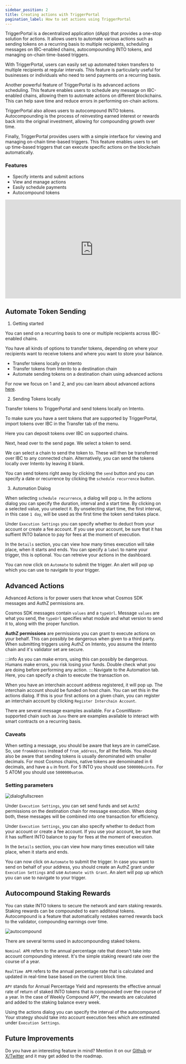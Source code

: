 ```yaml
---
sidebar_position: 2
title: Creating actions with TriggerPortal
pagination_label: How to set actions using TriggerPortal
---
```


TriggerPortal is a decentralized application (dApp) that provides a one-stop solution for actions. It allows users to automate various actions such as sending tokens on a recurring basis to multiple recipients, scheduling messages on IBC-enabled chains, autocompounding INTO tokens, and managing on-chain time-based triggers.

With TriggerPortal, users can easily set up automated token transfers to multiple recipients at regular intervals. This feature is particularly useful for businesses or individuals who need to send payments on a recurring basis.

Another powerful feature of TriggerPortal is its advanced actions scheduling. This feature enables users to schedule any message on IBC-enabled chains, allowing them to automate actions on different blockchains. This can help save time and reduce errors in performing on-chain actions.

TriggerPortal also allows users to autocompound INTO tokens. Autocompounding is the process of reinvesting earned interest or rewards back into the original investment, allowing for compounding growth over time.

Finally, TriggerPortal provides users with a simple interface for viewing and managing on-chain time-based triggers. This feature enables users to set up time-based triggers that can execute specific actions on the blockchain automatically.

### Features

- Specify intents and submit actions
- View and manage actions
- Easily schedule payments
- Autocompound tokens

<iframe width="560" height="315" src="https://www.youtube.com/embed/z5hG0GsD_tg?si=oTdi9EgmlEQCqtsR" title="YouTube video player" frameborder="0" allow="accelerometer; autoplay; clipboard-write; encrypted-media; gyroscope; picture-in-picture; web-share" referrerpolicy="strict-origin-when-cross-origin" allowfullscreen></iframe>

## Automate Token Sending

1. Getting started

You can send on a recurring basis to one or multiple recipients across IBC-enabled chains.

You have all kinds of options to transfer tokens, depending on where your recipients want to receive tokens and where you want to store your balance.

- Transfer tokens locally on Intento
- Transfer tokens from Intento to a destination chain
- Automate sending tokens on a destination chain using advanced actions

For now we focus on 1 and 2, and you can learn about advanced actions [here](#advanced-actions).

2. Sending Tokens locally

Transfer tokens to TriggerPortal and send tokens locally on Intento.

To make sure you have a sent tokens that are supported by TriggerPortal, import tokens over IBC in the Transfer tab of the menu.

Here you can deposit tokens over IBC on supported chains.

Next, head over to the send page. We select a token to send.

We can select a chain to send the token to. These will then be transferred over IBC to any connected chain.
Alternatively, you can send the tokens locally over Intento by leaving it blank.

You can send tokens right away by clicking the `send` button and you can specify a date or recurrence by clicking the `schedule recurrence` button.

3. Automation Dialog

When selecting `schedule recurrence`, a dialog will pop u. In the actions dialog you can specify the duration, interval and a start time. By clicking on a selected value, you unselect it. By unselecting start time, the first interval, in this case `1 day`, will be used as the first time the token send takes place.


Under `Execution Settings` you can specify whether to deduct from your account or create a fee account. If you use your account, be sure that it has suffient INTO balance to pay for fees at the moment of execution.

In the `Details` section, you can view how many times execution will take place, when it starts and ends. You can specify a `label` to name your trigger, this is optional. You can retreive your actions in the dashboard.

You can now click on `Automate` to submit the trigger. An alert will pop up which you can use to navigate to your trigger.

## Advanced Actions


Advanced Actions is for power users that know what Cosmos SDK messages and AuthZ permissions are.

Cosmos SDK messages contain `values` and a `typeUrl`. Message `values` are what you send, the `typeUrl` specifies what module and what version to send it to, along with the proper function.

**AuthZ permissions** are permissions you can grant to execute actions on your behalf. This can possibly be dangerous when given to a third party. When submitting triggers using AuthZ on Intento, you assume the Intento chain and it's validator set are secure.

:::info As you can make errors, using this can possibly be dangerous. Humans make errors, you risk losing your funds. Double check what you are doing before performing any action.
:::
Navigate to the Automation tab. Here, you can specify a chain to execute the transaction on.

When you have an interchain account address registered, it will pop up. The interchain account should be funded on host chain. You can set this in the actions dialog.
If this is your first actions on a given chain, you can register an interchain account by clicking `Register Interchain Account`.

There are several message examples available. For a CosmWasm-supported chain such as `Juno` there are examples available to interact with smart contracts on a recurring basis.

### Caveats

When setting a message, you should be aware that keys are in camelCase. So, use `fromAddress` instead of `from_address`, for all the fields. You should also be aware that sending tokens is usually denominated with smaller decimals. For most Cosmos chains, native tokens are denominated in 6 decimals, and have a `u` in front. For 5 INTO you should use `5000000uinto`. For 5 ATOM you should use `5000000uatom`.

### Setting parameters

![dialogfullscreen](@site/docs/images/triggerportal/automate/dialogfullscreen.png)

Under `Execution Settings`, you can set send funds and set `AuthZ` permissions on the destination chain for message execution. When doing both, these messages will be combined into one transaction for efficiency.

Under `Execution Settings`, you can also specify whether to deduct from your account or create a fee account. If you use your account, be sure that it has suffient INTO balance to pay for fees at the moment of execution.

In the `Details` section, you can view how many times execution will take place, when it starts and ends.

You can now click on `Automate` to submit the trigger. In case you want to send on behalf of your address, you should create an AuthZ grant under `Execution Settings` and use `Automate with Grant`. An alert will pop up which you can use to navigate to your trigger.

## Autocompound Staking Rewards

You can stake INTO tokens to secure the network and earn staking rewards. Staking rewards can be compounded to earn additonal tokens.
Autocompound is a feature that automatically restakes earned rewards back to the validator, compounding earnings over time.

![autocompound](@site/docs/images/triggerportal/automate/autocompound.png)

There are several terms used in autocompounding staked tokens.

`Nominal APR` refers to the annual percentage rate that doesn't take into account compounding interest. It's the simple staking reward rate over the course of a year.

`RealTime APR` refers to the annual percentage rate that is calculated and updated in real-time base based on the current block time.

`APY` stands for Annual Percentage Yield and represents the effective annual rate of return of staked INTO tokens that is compounded over the course of a year. In the case of Weekly Compound APY, the rewards are calculated and added to the staking balance every week.

Using the actions dialog you can specify the interval of the autocompound. Your strategy should take into account execution fees which are estimated under `Execution Settings`.

## Future Improvements

Do you have an interesting feature in mind? Mention it on our [Github](https://github.com/trstlabs/triggerportal-frontend) or [X/Twitter](https://twitter.com/intento) and it may get added to the roadmap.
